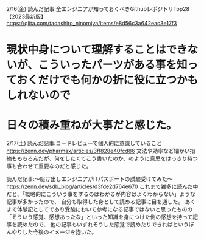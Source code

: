 2/16(金)
読んだ記事:全エンジニアが知っておくべきGithubレポジトリTop28【2023最新版】
https://qiita.com/tadashiro_ninomiya/items/e8d56c3a642eac3e17f3
# 現状中身について理解することはできないが、こういったパーツがある事を知っておくだけでも何かの折に役に立つかもしれないので
# 日々の積み重ねが大事だと感じた。

2/17(土)
読んだ記事:コードレビューで個人的に意識していること
https://zenn.dev/pharmax/articles/3ff828e40fcd86
文法や効率など細かい指摘ももちろんだが、何をしたくてこう書いたのか、のように意思をはっきり持つ事も合わせて重要なのだと感じた。

読んだ記事:〜駆け出しエンジニアがITパスポートの試験受けてみた〜
https://zenn.dev/sdb_blog/articles/d3fde2d764e670
これまで雑多に読んだ中だと、「概略的にこういう事をするのはわかるが内容はよくわからない」ような記事が多かったので、
自分も取得した身として読める記事に目を通した。
あくまで体験記としてであり受験において参考になる記事ではないと思ったものの
「そういう感覚、感想あったな」といった知識を身につけた側の感想を持って記事を読めたので、
他の記事もいずれそうした感覚で読めたりできればというぼんやりした今後のイメージを抱いた。